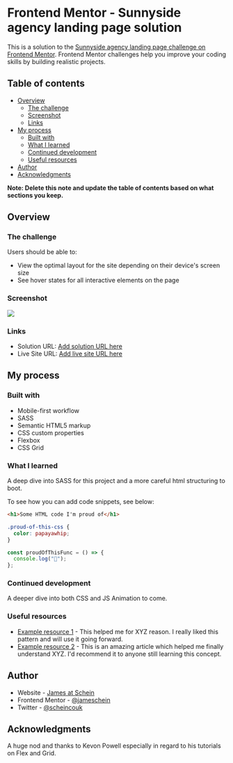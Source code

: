 # Frontend Mentor - Sunnyside agency landing page solution

This is a solution to the [Sunnyside agency landing page challenge on Frontend Mentor](https://www.frontendmentor.io/challenges/sunnyside-agency-landing-page-7yVs3B6ef). Frontend Mentor challenges help you improve your coding skills by building realistic projects.

## Table of contents

- [Overview](#overview)
  - [The challenge](#the-challenge)
  - [Screenshot](#screenshot)
  - [Links](#links)
- [My process](#my-process)
  - [Built with](#built-with)
  - [What I learned](#what-i-learned)
  - [Continued development](#continued-development)
  - [Useful resources](#useful-resources)
- [Author](#author)
- [Acknowledgments](#acknowledgments)

**Note: Delete this note and update the table of contents based on what sections you keep.**

## Overview

### The challenge

Users should be able to:

- View the optimal layout for the site depending on their device's screen size
- See hover states for all interactive elements on the page

### Screenshot

![](./design/james-sunnyside-agency-landing-page-solution.png)

### Links

- Solution URL: [Add solution URL here](https://github.com/jameschein/sunnyside-agency-landing-page)
- Live Site URL: [Add live site URL here](https://james-sunnyside-landing-pg.netlify.app)

## My process

### Built with

- Mobile-first workflow
- SASS
- Semantic HTML5 markup
- CSS custom properties
- Flexbox
- CSS Grid

### What I learned

A deep dive into SASS for this project and a more careful html structuring to boot.

To see how you can add code snippets, see below:

```html
<h1>Some HTML code I'm proud of</h1>
```

```css
.proud-of-this-css {
  color: papayawhip;
}
```

```js
const proudOfThisFunc = () => {
  console.log("🎉");
};
```

### Continued development

A deeper dive into both CSS and JS Animation to come.

### Useful resources

- [Example resource 1](https://www.example.com) - This helped me for XYZ reason. I really liked this pattern and will use it going forward.
- [Example resource 2](https://www.example.com) - This is an amazing article which helped me finally understand XYZ. I'd recommend it to anyone still learning this concept.

## Author

- Website - [James at Schein](https://www.schein.co.uk)
- Frontend Mentor - [@jameschein](https://www.frontendmentor.io/profile/jameschein)
- Twitter - [@scheincouk](https://www.twitter.com/scheincouk)

## Acknowledgments

A huge nod and thanks to Kevon Powell especially in regard to his tutorials on Flex and Grid.
